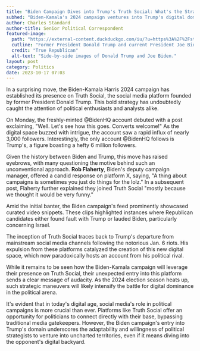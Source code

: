 ```yaml
---
title: "Biden Campaign Dives into Trump's Truth Social: What's the Strategy?"
subhed: "Biden-Kamala's 2024 campaign ventures into Trump's digital domain with a cheeky entrance."
author: Charles Standard
author-title: Senior Political Correspondent
featured-image: 
  path: "https://external-content.duckduckgo.com/iu/?u=https%3A%2F%2Fstatic.foxnews.com%2Ffoxnews.com%2Fcontent%2Fuploads%2F2023%2F08%2Ftrump-biden-split.jpg&f=1&nofb=1&ipt=85ce73ca23a75c38cbe3da7aa97fe335f79b4b55019366b8901d496d79bb7cf3&ipo=images"
  cutline: "Former President Donald Trump and current President Joe Biden."
  credit: "True Republican"
  alt-text: "Side-by-side images of Donald Trump and Joe Biden."
layout: post
category: Politics
date: 2023-10-17 07:03
---
```


In a surprising move, the Biden-Kamala Harris 2024 campaign has established its presence on Truth Social, the social media platform founded by former President Donald Trump. This bold strategy has undoubtedly caught the attention of political enthusiasts and analysts alike.

On Monday, the freshly-minted @BidenHQ account debuted with a post exclaiming, "Well. Let's see how this goes. Converts welcome!" As the digital space buzzed with intrigue, the account saw a rapid influx of nearly 3,000 followers. Interestingly, the only account @BidenHQ follows is Trump's, a figure boasting a hefty 6 million followers.

Given the history between Biden and Trump, this move has raised eyebrows, with many questioning the motive behind such an unconventional approach. **Rob Flaherty**, Biden's deputy campaign manager, offered a candid response on platform X, saying, "A thing about campaigns is sometimes you just do things for the lolz." In a subsequent post, Flaherty further explained they joined Truth Social "mostly because we thought it would be very funny."

Amid the initial banter, the Biden campaign's feed prominently showcased curated video snippets. These clips highlighted instances where Republican candidates either found fault with Trump or lauded Biden, particularly concerning Israel.

The inception of Truth Social traces back to Trump's departure from mainstream social media channels following the notorious Jan. 6 riots. His expulsion from these platforms catalyzed the creation of this new digital space, which now paradoxically hosts an account from his political rival.

While it remains to be seen how the Biden-Kamala campaign will leverage their presence on Truth Social, their unexpected entry into this platform sends a clear message of audacity. As the 2024 election season heats up, such strategic maneuvers will likely intensify the battle for digital dominance in the political arena.

It's evident that in today's digital age, social media's role in political campaigns is more crucial than ever. Platforms like Truth Social offer an opportunity for politicians to connect directly with their base, bypassing traditional media gatekeepers. However, the Biden campaign's entry into Trump's domain underscores the adaptability and willingness of political strategists to venture into uncharted territories, even if it means diving into the opponent's digital backyard.
